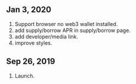 
## Jan 3, 2020

1. Support browser no web3 wallet installed.
2. add supply/borrow APR in supply/borrow page.
3. add developer/media link.
4. improve styles.

## Sep 26, 2019

1. Launch.